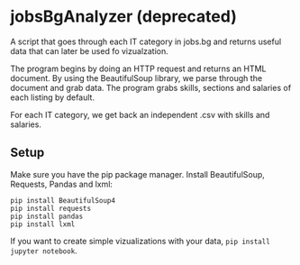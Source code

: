 # jobsBgAnalyzer (deprecated)
A script that goes through each IT category in jobs.bg and returns useful data that can later be used fo vizualzation.

The program begins by doing an HTTP request and returns an HTML document. By using the BeautifulSoup library, we parse through the document and grab data. The program grabs skills, sections and salaries of each listing by default.

For each IT category, we get back an independent .csv  with skills and salaries.

## Setup
Make sure you have the pip package manager. Install BeautifulSoup, Requests, Pandas and lxml:

```
pip install BeautifulSoup4
pip install requests
pip install pandas
pip install lxml
```
If you want to create simple vizualizations with your data, ```pip install jupyter notebook```.
